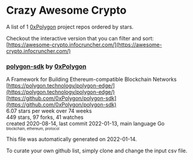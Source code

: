 # Crazy Awesome Crypto
A list of 1 [0xPolygon](https://github.com/0xPolygon) project repos ordered by stars.  

Checkout the interactive version that you can filter and sort: 
[https://awesome-crypto.infocruncher.com/](https://awesome-crypto.infocruncher.com/)  


### [polygon-sdk](https://github.com/0xPolygon/polygon-sdk) by [0xPolygon](https://github.com/0xPolygon)  
A Framework for Building Ethereum-compatible Blockchain Networks  
[https://polygon.technology/polygon-edge/](https://polygon.technology/polygon-edge/)  
[https://github.com/0xPolygon/polygon-sdk](https://github.com/0xPolygon/polygon-sdk)  
6.07 stars per week over 74 weeks  
449 stars, 97 forks, 41 watches  
created 2020-08-14, last commit 2022-01-13, main language Go  
<sub><sup>blockchain, ethereum, protocol</sup></sub>


This file was automatically generated on 2022-01-14.  

To curate your own github list, simply clone and change the input csv file.  